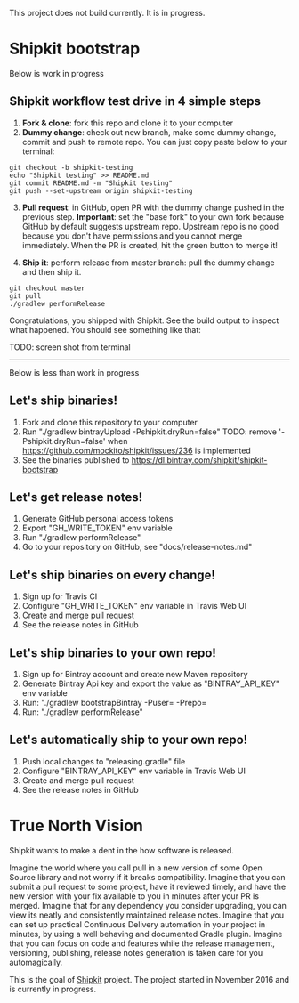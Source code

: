 This project does not build currently. It is in progress.

# Shipkit bootstrap

Below is work in progress

## Shipkit workflow test drive in 4 simple steps

1. **Fork & clone**: fork this repo and clone it to your computer
2. **Dummy change**:  check out new branch, make some dummy change, commit and push to remote repo.
You can just copy paste below to your terminal:

```
git checkout -b shipkit-testing
echo "Shipkit testing" >> README.md
git commit README.md -m "Shipkit testing"
git push --set-upstream origin shipkit-testing
```

3. **Pull request**: in GitHub, open PR with the dummy change pushed in the previous step.
**Important**: set the "base fork" to your own fork because GitHub by default suggests upstream repo.
Upstream repo is no good because you don't have permissions and you cannot merge immediately.
When the PR is created, hit the green button to merge it!

4. **Ship it**: perform release from master branch: pull the dummy change and then ship it.

```
git checkout master
git pull
./gradlew performRelease
```

Congratulations, you shipped with Shipkit.
See the build output to inspect what happened.
You should see something like that:

TODO: screen shot from terminal

----

Below is less than work in progress

## Let's ship binaries!

1. Fork and clone this repository to your computer
2. Run "./gradlew bintrayUpload -Pshipkit.dryRun=false"
   TODO: remove '-Pshipkit.dryRun=false' when https://github.com/mockito/shipkit/issues/236 is implemented
3. See the binaries published to https://dl.bintray.com/shipkit/shipkit-bootstrap

## Let's get release notes!

1. Generate GitHub personal access tokens
2. Export "GH_WRITE_TOKEN" env variable
3. Run "./gradlew performRelease"
4. Go to your repository on GitHub, see "docs/release-notes.md"

## Let's ship binaries on every change!

1. Sign up for Travis CI
2. Configure "GH_WRITE_TOKEN" env variable in Travis Web UI
3. Create and merge pull request
4. See the release notes in GitHub

## Let's ship binaries to your own repo!

1. Sign up for Bintray account and create new Maven repository
2. Generate Bintray Api key and export the value as "BINTRAY_API_KEY" env variable
3. Run: "./gradlew bootstrapBintray -Puser=<bintray user name> -Prepo=<bintray repo>
4. Run: "./gradlew performRelease"

## Let's automatically ship to your own repo!

1. Push local changes to "releasing.gradle" file
2. Configure "BINTRAY_API_KEY" env variable in Travis Web UI
3. Create and merge pull request
4. See the release notes in GitHub

# True North Vision

Shipkit wants to make a dent in the how software is released.

Imagine the world where you call pull in a new version of some Open Source library and not worry if it breaks compatibility.
Imagine that you can submit a pull request to some project, have it reviewed timely, and have the new version with your fix available to you in minutes after your PR is merged.
Imagine that for any dependency you consider upgrading, you can view its neatly and consistently maintained release notes.
Imagine that you can set up practical Continuous Delivery automation in your project in minutes, by using a well behaving and documented Gradle plugin.
Imagine that you can focus on code and features while the release management, versioning, publishing, release notes generation is taken care for you automagically.

This is the goal of [Shipkit](https://github.com/mockito/shipkit) project. The project started in November 2016 and is currently in progress.
